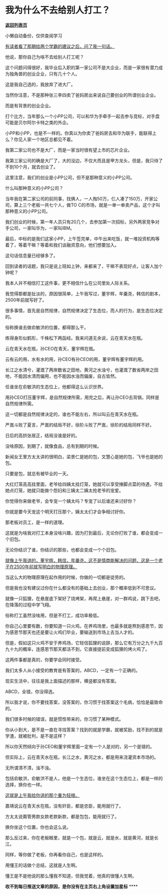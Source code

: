 # 我为什么不去给别人打工？

[**返回列表页**](/gzh/记忆承载3)

小懒自动备份，仅供查阅学习

[有读者看了那期给两个学霸的建议之后，问了我一句话。](http://mp.weixin.qq.com/s?__biz=MzU0MjYwNDU2Mw==&mid=2247513143&idx=1&sn=6414a6bf549dfeb19fc1060a09d1e058&chksm=fb1ad84bcc6d515da98cc76497f8f6874cf73bcce921c3a9bdda9890675c6dd9d3df63ec1e0c&scene=21#wechat_redirect)  

他说，那你自己为啥不去给别人打工呢？  

这个问题问得很好，我毕业后入职的第一家公司不是大企业，而是一家很有潜力成为独角兽的创业企业，只有几十个人。  

这是我自己选的，我放弃了进大厂。

当然你注意，不是那种张三李四卖了爸妈房出来说自己要创业的所谓创业企业。

而是有背景的创业企业。  

打个比方，当年那么一个小PP公司，可以和华为手牵手一起去参与竞标，对手盘可能是贝尔阿尔卡特之类的外企。  

小PP和小PP，也是不一样的。你真以为你卖了爸妈房去和华为联手，能联得上么？你见人家一个地区总都见不着。  

我第二家公司也不是大厂，而是一家当时很有望上市的芯片企业。  

我第三家公司的确是大厂了，大的没边，不仅大而且是甲方龙头，但是，我只待了不到10个月，就去创业了。

这里注意，我们的创业是小PP公司，但不是那种意义的小PP公司。  

什么叫那种意义的小PP公司？  

当年我在第二家公司的前同事，找俩人，一人掏50万，仨人凑了150万，开家公司，算上三个老板一共七个人，做TO
C的市场，就是一单一单卖产品，这个才叫那种意义的小PP公司。  

我们创业的时候，第一年人员只有20几个，去参加第一次招标，另外两家竞争对手公司，一家叫华为，一家叫IBM。  

最后，中标的是我们这家小PP，上午签完单，中午出来吃饭，就一堆投资机构等着了，等着干嘛？等着和我们谈融资意向，他们想要加入。

这句话信息量已经够多了。  

回到读者的话题，我只是说上班如上钟，来都来了，干嘛不表现好点，让客人加个钟呢？

我本人并不相信打工这件事，更不相信什么在公司里处人际关系。

我觉得那都是扯淡的，原因很简单，上午我写过，董宇辉，年羹尧，韩信的剧本，2500年前就写好了。

很多事情，首先是自然规律，自然规律决定了生态位，而人的行为，是生态位决定的。  

俗称换谁去做俞敏洪的位置，都得那么干。  

练得身形似鹤形，千株松下两函经。我来问道无余说，云在青天水在瓶。

云在青天水在瓶，孙CEO在青天，董宇辉在瓶。

云有云的用，水有水的用，孙CEO有孙CEO的用，董宇辉有董宇辉的用。

长江之水清兮，灌溉了两岸数省之田地，黄河之水浊兮，也灌溉了数省两岸之田地，不能因水清而偏用，也不能因水浊而偏废，自古皆然。

任谁坐在俞敏洪的生态位上，他都得这么认识世界。  

用孙CEO打压董宇辉，是自然规律所需，用完之后，再让孙CEO去背锅，同样是自然规律所需。  

这一切都是自然规律决定的，谁也不能左右，所以叫云在青天水在瓶。  

严嵩斗败了夏言，严嵩的结局不好，徐阶斗败了严嵩，徐阶的结局同样不好。

日后的高拱张居正，结局没谁是好的。

没啥原因，到期了，就像食品，总有到期的时候。  

新闻女王里方太太讲的很明白，梁景仁是她的包，文慧心是她的包，飞爷也是她的包。

只要是包，就总有被毕业的一天。

大红灯笼高高挂里面，老爷给四姨太挂灯笼，她就可以享受捶脚点菜的待遇，不给她点灯笼，她就只能做个怨妇和三姨太二姨太抢老爷的宠爱。

你觉得你来做老爷，会专宠一个姨太吗？专宠了以后谁还来讨好你？

你就是要今天宠这个明天打压那个，姨太太们才会争相讨好你。

那老板对员工，是一样的道理。

这就是为啥我对打工本身没啥兴趣，因为打到最后，无论你打败了谁，都会变成一个旧包。  

无论你结识了谁，你结识的那些，也都会变成一个个旧包。  

[就像上午我讲的，董宇辉，韩信，年羹尧，这不是情商能解决的问题，这是一个老子在2500年前就写明白的物理原理。](http://mp.weixin.qq.com/s?__biz=MzU0MjYwNDU2Mw==&mid=2247513144&idx=2&sn=bd62e09a5ea4edf352f83a906b2a8513&chksm=fb1ad844cc6d5152fde6f72fd4bf75d9fa8e4997cb31075031ae4625c07db09ee6a184ba6050&scene=21#wechat_redirect)

当这么大的物理原理在起作用的时候，你做的一切都是徒劳的。  

但是我也没有建议过你在什么都没有的基础上去创业，那个概率低到不可思议。  

就像一只狐狸，在悬崖底下架好了烧烤架，再爬上悬崖，对一群鸡说，跳下去吧，在降落的过程中学飞翔。  

俗称打工虽然没啥用，但是不打工，成功率极低。  

你自己心里要有数，你要知道一只火鸡，在养鸡场里，也最多就是熬到感恩节，因为感恩节那天也还是要让火鸡们毕业，要输送到市场上去当人才的。  

但是，假如这只火鸡不安于养鸡场，它轻信狐狸的说辞，那么它有万分之九千九百九十九的概率，连感恩节那天都活不到，它直接提前变成狐狸的烤火鸡了。  

这两件事都是真的，你要学会同时接受。  

我们太多人从小接受的教育是有答案的，ABCD，一定有一个正确的。  

现实生活中，往往是我上面描述的那样，横竖都没有答案。

ABCD，全错，你没得选。  

所以我才说，你不要找答案，没答案的，你习惯于找答案这个毛病，恰恰是最致命的。  

我们很多时候的错误，就是惯性带来的，你习惯了某种模式。  

你从小到大，是不是一直在寻找答案？找到的就是学霸，就被奖励，找不到的就是学渣，就被批判，是不是这样？  

所以你天然倾向于孙CEO和董宇辉里面一定有一个人是对的，另一个是错的。  

但实际上，云在青天水在瓶，长江之水，黄河之水，都是用来浇灌资本市场的。  

无所谓清不清，浊不浊。  

包括俞敏洪，俞敏洪不是人，他是一个生态位，谁坐在这个生态位上，都是一样的选择，换你也一样。  

[这就是上午我给你讲的那个重为轻根。](http://mp.weixin.qq.com/s?__biz=MzU0MjYwNDU2Mw==&mid=2247513144&idx=2&sn=bd62e09a5ea4edf352f83a906b2a8513&chksm=fb1ad844cc6d5152fde6f72fd4bf75d9fa8e4997cb31075031ae4625c07db09ee6a184ba6050&scene=21#wechat_redirect)  

嘉靖说云在青天水在瓶，没有奸臣，都是忠臣，能用就行了。  

方太太说甭管男款女款老款新款，都是包包，能用就行了。

换你坐这个位置，你也会这么说。  

那么反过来，你在老板眼里，就是一个包，就是云，就是水，就是黄河，就是长江。  

同样，等你做了老板，你再看你自己，也是这样的。  

用懂王的话做个总结，这就是人生啊。  

懂王是不是他说的那么懂我不知道，但我觉着，他真的很懂人生啊。

 **收不到每日推送文章的原因，是你没有在主页右上角设置加星标** ****

